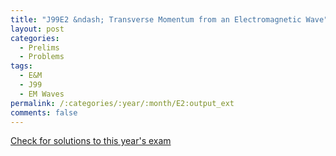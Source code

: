 ```yaml
---
title: "J99E2 &ndash; Transverse Momentum from an Electromagnetic Wave"
layout: post
categories:
  - Prelims
  - Problems
tags:
  - E&M
  - J99
  - EM Waves
permalink: /:categories/:year/:month/E2:output_ext
comments: false
---
```

<object data="1999J2E.pdf" type="application/pdf" width="100%" height="500"></object>
<div class="message"><a href='https://princetonprelim.com/prelim/2/'>Check for solutions to this year's exam</a></div>